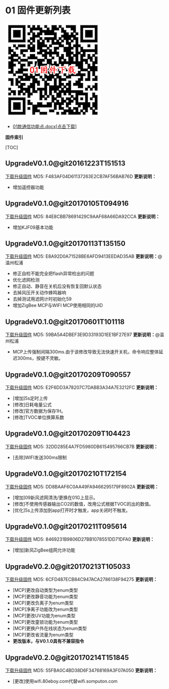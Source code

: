 # 01 固件更新列表
![固件下载地址二维码](QRCode.png)
* [01款通信功能点.docx[点击下载]](01款通信功能点.docx)

**固件索引**

[TOC]

## UpgradeV0.1.0@git20161223T151513
 [下载升级固件](UpgradeV0.1.0@git20161223T151513.bin)
 MD5: F483AF04D61137263E2CB7AF56BAB76D
**更新说明：**
* 增加遥控器功能

## UpgradeV0.1.0@git20170105T094916
 [下载升级固件](UpgradeV0.1.0@git20170105T094916.bin)
 MD5: 84E8CBB78691429C9AAF68A66DA92CCA
**更新说明：**
* 增加KJF09基本功能

## UpgradeV0.1.0@git20170113T135150
 [下载升级固件](UpgradeV0.1.0@git20170113T135150.bin)
 MD5: E8A92D0A71528BE6AFD9413EEDAD35AB
**更新说明：**@温州松浦
* 修正自检不能完全把flash异常检出的问题
* 优化滤网检测
* 修正自动、静音在关机后没有恢复回默认状态
* 去掉风压开关动作蜂鸣器响
* 去掉测试用滤网计时初始化59
* 增加ZigBee MCP与WIFI MCP使用相同的UID

## UpgradeV0.1.0@git20170601T101118
 [下载升级固件](UpgradeV0.1.0@git20170601T101118.bin)
 MD5: 59BA5A4DBEF3E9D33193D1EE1BF27E97
**更新说明：**@温州松浦
* MCP上传强制间隔300ms.由于该修改导致无法快速开关机，命令响应整体延迟300ms，按键不灵敏。

## UpgradeV0.1.0@git20170209T090557
 [下载升级固件](UpgradeV0.1.0@git20170209T090557.bin)
 MD5: E2F6DD3A78207C7DABB3A34A7E3212FC
**更新说明：**
* [增加]5s定时上传
* [修改]日耗电量公式
* [修改]官方数据为保存1H。
* [修改]TVOC单位换算系数

## UpgradeV0.1.0@git20170209T104423
 [下载升级固件](UpgradeV0.1.0@git20170209T104423.bin)
 MD5: 32DD285E4A7FD5980DB615495766CB7B
**更新说明：**
* [去除]WIFI发送300ms限制

## UpgradeV0.1.0@git20170210T172154
 [下载升级固件](UpgradeV0.1.0@git20170210T172154.bin)
 MD5: DD8BAAF6C0AA49FA9466295179F8902A
**更新说明：**
* [增加]09新风滤网清洗/更换在01G上显示。
* [修改]不使用传感器输出CO2的数值，改用公式根据TVOC的出的数值。
* [优化]5s上传添加到app打开时才触发，app关闭时不触发。

## UpgradeV0.1.0@git20170211T095614
 [下载升级固件](UpgradeV0.1.0@git20170211T095614.bin)
 MD5: 8469231B9806D27BB1078551DD71DFA0
**更新说明：**
* [增加]新风ZigBee组网允许功能

## UpgradeV0.2.0@git20170213T105033
 [下载升级固件](UpgradeV0.2.0@git20170213T105033.bin)
 MD5: 6CFD487ECB84C947ACA2786138F94275
**更新说明：**
* [MCP]更改自动类型为enum类型
* [MCP]更改静音功能为enum类型
* [MCP]更改负离子为enum类型
* [MCP]净离子功能改为enum类型
* [MCP]更改UV功能为enum类型
* [MCP]更改童锁功能为enum类型
* [MCP]更换户外在线状态为enum类型
* [MCP]更改省流量为enum类型
* **更改版本，与V0.1.0具有不兼容指令**

## UpgradeV0.2.0@git20170214T151845
 [下载升级固件](UpgradeV0.2.0@git20170214T151845.bin)
 MD5: 55FBA0C4BD38D6F34768169A3F07A050
**更新说明：**
* [更改]使用wifi.80eboy.com代替wifi.somputon.com
